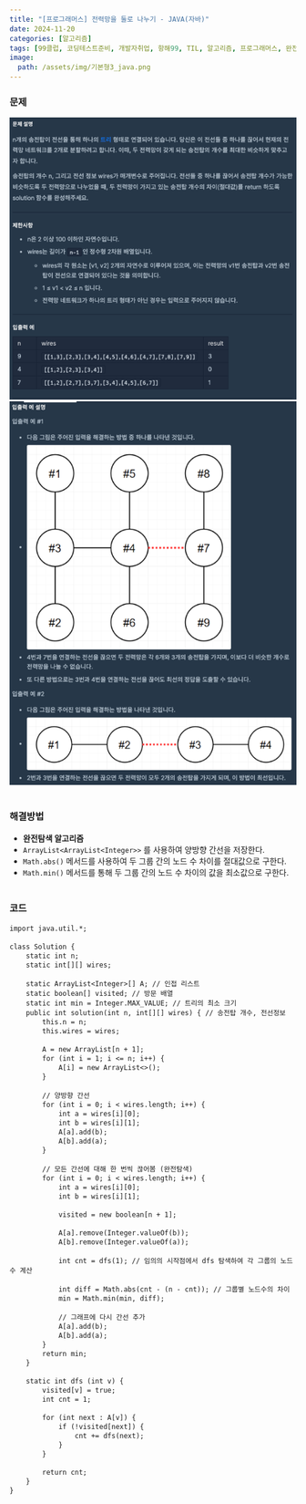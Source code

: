 ```yaml
---
title: "[프로그래머스] 전력망을 둘로 나누기 - JAVA(자바)"
date: 2024-11-20
categories: [알고리즘]
tags: [99클럽, 코딩테스트준비, 개발자취업, 항해99, TIL, 알고리즘, 프로그래머스, 완전탐색]
image:
  path: /assets/img/기본형3_java.png
---
```


### 문제
![img](/assets/img/algorithm/프로그래머스_전력망을둘로나누기1.png)
![img](/assets/img/algorithm/프로그래머스_전력망을둘로나누기2.png)
<br /><br />

### 해결방법
- **완전탐색 알고리즘**
- `ArrayList<ArrayList<Integer>>` 를 사용하여 양방향 간선을 저장한다.
- `Math.abs()` 메서드를 사용하여 두 그룹 간의 노드 수 차이를 절대값으로 구한다.
- `Math.min()` 메서드를 통해 두 그룹 간의 노드 수 차이의 값을 최소값으로 구한다.
<br /><br />

### 코드
```
import java.util.*;

class Solution {
    static int n;
    static int[][] wires;
    
    static ArrayList<Integer>[] A; // 인접 리스트
    static boolean[] visited; // 방문 배열
    static int min = Integer.MAX_VALUE; // 트리의 최소 크기
    public int solution(int n, int[][] wires) { // 송전탑 개수, 전선정보
        this.n = n;
        this.wires = wires;
        
        A = new ArrayList[n + 1];
        for (int i = 1; i <= n; i++) {
            A[i] = new ArrayList<>();
        }
        
        // 양방향 간선
        for (int i = 0; i < wires.length; i++) {
            int a = wires[i][0];
            int b = wires[i][1];
            A[a].add(b);
            A[b].add(a);
        }
        
        // 모든 간선에 대해 한 번씩 끊어봄 (완전탐색)
        for (int i = 0; i < wires.length; i++) {
            int a = wires[i][0];
            int b = wires[i][1];
            
            visited = new boolean[n + 1];
            
            A[a].remove(Integer.valueOf(b));
            A[b].remove(Integer.valueOf(a));
            
            int cnt = dfs(1); // 임의의 시작점에서 dfs 탐색하여 각 그룹의 노드수 계산
            
            int diff = Math.abs(cnt - (n - cnt)); // 그룹별 노드수의 차이
            min = Math.min(min, diff);
            
            // 그래프에 다시 간선 추가
            A[a].add(b);
            A[b].add(a);
        }
        return min;
    }
    
    static int dfs (int v) {
        visited[v] = true;
        int cnt = 1;
        
        for (int next : A[v]) {
            if (!visited[next]) {
                cnt += dfs(next);
            }
        }
        
        return cnt;
    }
}
```
 
